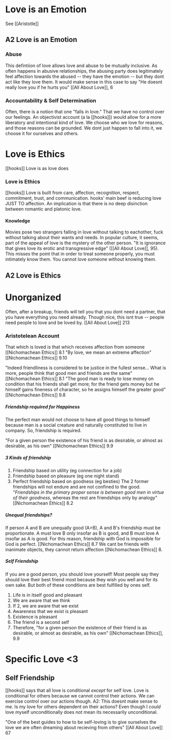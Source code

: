 
# Love is an Emotion
See [[Aristotle]]

## A2 Love is an Emotion

### Abuse
This defintiion of love allows love and abuse to be mutually inclusive. As often happens in abusive relationships, the abusing party does legitimately feel affection towards the abused -- they have the emotion -- but they dont act like they love them. It would make sense in this case to say "He doesnt really love you if he hurts you"
	[[All About Love]], 6
### Accountability & Self Determination
Often, there is a notion that one "falls in love." That we have no control over our feelings. An objectivist account (a la [[hooks]]) would allow for a more liberatory and intentional kind of love. We choose who we love for reasons, and those reasons can be grounded. We dont just happen to fall into it, we choose it for ourselves and others.  

# Love is Ethics
[[hooks]]
Love is as love does
### Love is Ethics
[[hooks]]
Love is built from care, affection, recognition, respect, commitment, trust, and communication. hooks' main beef is reducing love JUST TO affection.
An implication is that there is no deep disinction between romantic and platonic love.
#### Knowledge
Movies pose two strangers falling in love without talking to eachother, fuck without talking about their wants and needs. In popular culture, it seems, part of the appeal of love is the mystery of the other person. "It is ignorance that gives love its erotic and transgressive edge" ([[All About Love]], 95). This misses the point that in order to treat someone properly, you must intimately know them. You cannot love someone without knowing them. 

## A2 Love is Ethics


# Unorganized

Often, after a breakup, friends will tell you that you dont need a partner, that you have everything you need already. Though nice, this isnt true -- people need people to love and be loved by.
	[[All About Love]] 213
### Aristotelean Account
That which is loved is that which receives affection from someone
	[[Nichomachean Ethics]] 8.1
"By love, we mean an extreme affection"
	[[Nichomachean Ethics]] 9.10

"Indeed friendliness is considered to be justice in the fullest sense... What is more, people think that good men and friends are the same"
	[[Nichomachean Ethics]] 8.1
"The good man is ready to lose money on condition that his friends shall get more; for the friend gets money but he himself gains fineness of character, so he assigns himself the greater good"
	[[Nichomachean Ethics]] 9.8

##### Friendship required for Happiness
The perfect man would not choose to have all good things to himself because man is a social creature and naturally constituted to live in company. So, friendship is required.

"For a given person the existence of his friend is as desirable, or almost as desirable, as his own"
	[[Nichomachean Ethics]] 9.9
##### 3 Kinds of friendship
1. Friendship based on utility (eg connection for a job)
2. Friendship based on pleasure (eg one night stand)
3. Perfect friendship based on goodness (eg besties)
The 2 former friendships will not endure and are not confined to the good. "*Friendships in the primary proper sense is between good men in virtue of their goodness*, whereas the rest are friendships only by analogy"
	[[Nichomachean Ethics]] 8.2

##### Unequal friendships?
If person A and B are unequally good (A>B), A and B's friendship must  be proportionate. A must love B only insofar as B is good, and B must love A insofar as A is good. 
For this reason, friendship with God is impossible for God is perfect.
	[[Nichomachean Ethics]]  8.7
We cant be friends with inanimate objects, they cannot return affection
	[[Nichomachean Ethics]] 8.
##### Self Friendship
If you are a good person, you should love yourself!
Most people say they should love their best friend most because they wish you well and for its own sake. But both of these conditions are best fulfilled by ones self.

1. Life is in itself good and pleasant
2. We are aware that we think
3. If 2, we are aware that we exist
4. Awareness that we exist is pleasant
5. Existence is pleasant
6. The friend is a second self
7. Therefore, "for a given person the existence of their friend is as desirable, or almost as desirable, as his own"
	[[Nichomachean Ethics]], 9.9

# Specific Love <3
## Self Friendship
[[hooks]] says that all love is conditional *except* for self love. Love is conditional for others because we cannot control their actions. We can exercise control over our actions though.
	A2: This doesnt make sense to me. Is my love for others dependent on their actions? Even though I *could* love myself unconditionally does not mean its necessarily unconditional.

"One of the best guides to how to be self-loving is to give ourselves the love we are often dreaming about recieving from others"
	[[All About Love]] 67